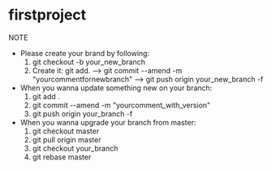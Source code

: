# firstproject
NOTE
* Please create your brand by following:
	1. git checkout -b your_new_branch
	2. Create it: git add. --> git commit --amend -m "yourcommentfornewbranch" --> git push origin your_new_branch -f
* When you wanna update something new on your branch:
	1. git add . 
	2. git commit --amend -m "yourcomment_with_version"
	3. git push origin your_branch -f
* When you wanna upgrade your branch from master:
	1. git checkout master
	2. git pull origin master
	3. git checkout your_branch
	4. git rebase master

